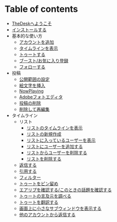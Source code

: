 # Table of contents

* [TheDeskへようこそ](README.md)
* [インストールする](INSTALL.md)
* 基本的な使い方
  * [アカウントを追加](account/ADD.md)
  * [タイムラインを表示](timeline/VIEW.md)
  * [トゥートする](post/TOOT.md)
  * [ブースト/お気に入り登録](timeline/BTFAV.md)
  * [フォローする](user/FOLLOW.md)
* 投稿
  * [公開範囲の設定](post/PRIVASY.md)
  * [絵文字を挿入](post/EMOJI.md)
  * [NowPlaying](post/NOWPLAYING.md)
  * [Adobeフォトエディタ](post/ADOBE.md)
  * [投稿の削除](post/DELETE.md)
  * [削除して再編集](post/REDRAFT.md)
* タイムライン
  * リスト
    * [リストのタイムラインを表示](timeline/list/VIEW.md)
    * [リストの新規作成](timeline/list/MAKE.md)
    * [リストに入っているユーザーを表示](timeline/list/SHOWUSERS.md)
    * [リストにユーザーを追加する](timeline/list/ADDUSER.md)
    * [リストからユーザーを削除する](timeline/list/REMOVEUSER.md)
    * [リストを削除する](timeline/list/DELETE.md)
  * [返信する](timeline/REPLY.md)
  * [引用する](timeline/QUOTE.md)
  * [フィルター](timeline/FILTER.md)
  * [トゥートをピン留め](timeline/PIN.md)
  * [エアリプを確認する/このときの話題を確認する](timeline/AIRREPLY.md)
  * [トゥートの言及元を調べる](timeline/BTCK.md)
  * [トゥートを翻訳する](timeline/TRANSLATE.md)
  * [画面上に小さなサブウィンドウを表示する](timeline/NANO.md)
  * [他のアカウントから返信する](timeline/REPLY.md)
